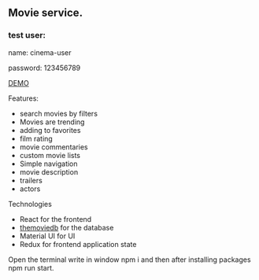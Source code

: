 <h2>Movie service.</h2>

<h3>test user: </h3>
<p>name: cinema-user</p>
<p>password: 123456789</p>



<a href="https://kinots.vercel.app">DEMO</a>

Features:

- search movies by filters
- Movies are trending
- adding to favorites
- film rating
- movie commentaries
- custom movie lists
- Simple navigation
- movie description
- trailers
- actors


Technologies
- React for the frontend
- <a href="https://www.themoviedb.org">themoviedb</a> for the database
- Material UI  for UI
- Redux for frontend application state
 
 
 Open the terminal write in window npm i and then after installing packages npm run start.
